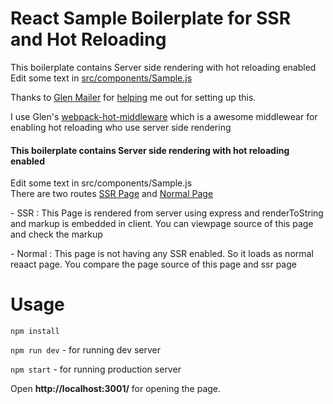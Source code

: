 
<h1>React Sample Boilerplate for SSR and Hot Reloading</h1>

This boilerplate contains Server side rendering with hot reloading enabled
Edit some text in [src/components/Sample.js](https://github.com/john1jan/react-hot-reloading-with-ssr/blob/master/src/components/Sample.js)


Thanks to [Glen Mailer](https://github.com/glenjamin) for [helping](https://github.com/glenjamin/webpack-hot-middleware/issues/147) me out for setting up this.

I use Glen's [webpack-hot-middleware](https://github.com/glenjamin/webpack-hot-middleware) which is a awesome middlewear for enabling hot reloading 
who use server side rendering


<div>
    <h4>This boilerplate contains Server side rendering with hot reloading enabled</h4>
    <div> Edit some text in src/components/Sample.js</div>
    <div>There are two routes <a href="http://localhost:3001/ssr">SSR Page</a> and <a href="http://localhost:3001/normal" >Normal Page</a>
        <p>- SSR  : This Page is rendered from server using express and renderToString and markup is embedded in client. You can viewpage source of this
page and check the markup </p>
        <p>- Normal : This page is not having any SSR enabled. So it loads as normal reaact page. You compare the page source of this page and ssr
page</p>
    </div>
</div>


Usage
======

`npm install`


`npm run dev`  - for running dev server

`npm start`    - for running production server


Open  **http://localhost:3001/**   for opening the page.


